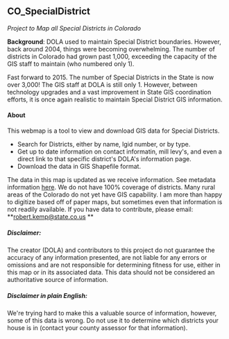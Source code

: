 ## CO_SpecialDistrict
*Project to Map all Special Districts in Colorado*

**Background**: DOLA used to maintain Special District boundaries.  However, back around 2004, things were becoming overwhelming.  The number of districts in Colorado had grown past 1,000, exceeding the capacity of the GIS staff to maintain (who numbered only 1).

Fast forward to 2015.  The number of Special Districts in the State is now over 3,000!  The GIS staff at DOLA is still only 1.  However, between technology upgrades and a vast improvement in State GIS coordination efforts, it is once again realistic to maintain Special District GIS information.

#### About
This webmap is a tool to view and download GIS data for Special Districts.<br />
- Search for Districts, either by name, lgid number, or by type.
- Get up to date information on contact informatin, mill levy's, and even a direct link to that specific district's DOLA's information page.
- Download the data in GIS Shapefile format.

The data in this map is updated as we receive information.  See metadata information <a href="https://docs.google.com/spreadsheets/d/1gaOjeXlLzQankggbhtrQq3HDEPfwwiXiPeSZrP6FjOs/edit?usp=sharing" target="_blank">here</a>.  We do not have 100% coverage of districts.  Many rural areas of the Colorado do not yet have GIS capability.  I am more than happy to digitize based off of paper maps, but sometimes even that information is not readily available.  If you have data to contribute, please email: **robert.kemp@state.co.us **

##### Disclaimer:
The creator (DOLA) and contributors to this project do not guarantee the accuracy of any information presented, are not liable for any errors or omissions and are not responsible for determining fitness for use, either in this map or in its associated data. This data should not be considered an authoritative source of information.

##### Disclaimer in plain English:
We're trying hard to make this a valuable source of information, however, some of this data is wrong.  Do not use it to determine which districts your house is in (contact your county assessor for that information).


